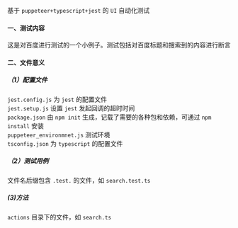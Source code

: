 基于  `puppeteer+typescript+jest` 的 `UI` 自动化测试     
#### 一、测试内容     
这是对百度进行测试的一个小例子。测试包括对百度标题和搜索到的内容进行断言     
#### 二、文件意义   
##### （1）配置文件    
`jest.config.js` 为 `jest` 的配置文件     
`jest.setup.js` 设置 `jest`  发起回调的超时时间   
`package.json` 由 `npm init` 生成，记载了需要的各种包和依赖，可通过 `npm install` 安装    
`puppeteer_environmnet.js` 测试环境    
`tsconfig.json` 为 `typescript` 的配置文件    
##### （2）测试用例   
文件名后缀包含 `.test.` 的文件，如 `search.test.ts`   
##### (3)方法  
`actions` 目录下的文件，如 `search.ts`       